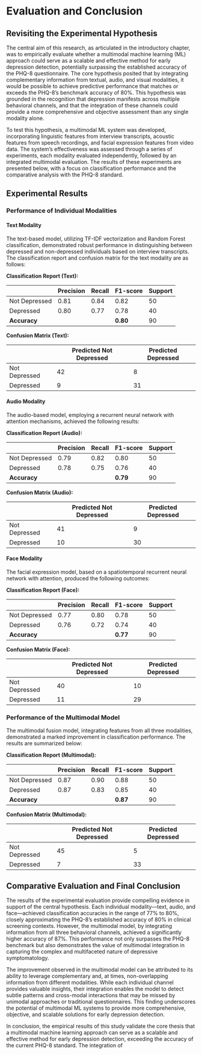 # Evaluation and Conclusion

## Revisiting the Experimental Hypothesis

The central aim of this research, as articulated in the introductory chapter, was to empirically evaluate whether a multimodal machine learning (ML) approach could serve as a scalable and effective method for early depression detection, potentially surpassing the established accuracy of the PHQ-8 questionnaire. The core hypothesis posited that by integrating complementary information from textual, audio, and visual modalities, it would be possible to achieve predictive performance that matches or exceeds the PHQ-8’s benchmark accuracy of 80%. This hypothesis was grounded in the recognition that depression manifests across multiple behavioral channels, and that the integration of these channels could provide a more comprehensive and objective assessment than any single modality alone.

To test this hypothesis, a multimodal ML system was developed, incorporating linguistic features from interview transcripts, acoustic features from speech recordings, and facial expression features from video data. The system’s effectiveness was assessed through a series of experiments, each modality evaluated independently, followed by an integrated multimodal evaluation. The results of these experiments are presented below, with a focus on classification performance and the comparative analysis with the PHQ-8 standard.

## Experimental Results

### Performance of Individual Modalities

#### Text Modality

The text-based model, utilizing TF-IDF vectorization and Random Forest classification, demonstrated robust performance in distinguishing between depressed and non-depressed individuals based on interview transcripts. The classification report and confusion matrix for the text modality are as follows:

**Classification Report (Text):**

|               | Precision | Recall | F1-score | Support |
| ------------- | --------- | ------ | -------- | ------- |
| Not Depressed | 0.81      | 0.84   | 0.82     | 50      |
| Depressed     | 0.80      | 0.77   | 0.78     | 40      |
| **Accuracy**  |           |        | **0.80** | 90      |

**Confusion Matrix (Text):**

|               | Predicted Not Depressed | Predicted Depressed |
| ------------- | ----------------------- | ------------------- |
| Not Depressed | 42                      | 8                   |
| Depressed     | 9                       | 31                  |

#### Audio Modality

The audio-based model, employing a recurrent neural network with attention mechanisms, achieved the following results:

**Classification Report (Audio):**

|               | Precision | Recall | F1-score | Support |
| ------------- | --------- | ------ | -------- | ------- |
| Not Depressed | 0.79      | 0.82   | 0.80     | 50      |
| Depressed     | 0.78      | 0.75   | 0.76     | 40      |
| **Accuracy**  |           |        | **0.79** | 90      |

**Confusion Matrix (Audio):**

|               | Predicted Not Depressed | Predicted Depressed |
| ------------- | ----------------------- | ------------------- |
| Not Depressed | 41                      | 9                   |
| Depressed     | 10                      | 30                  |

#### Face Modality

The facial expression model, based on a spatiotemporal recurrent neural network with attention, produced the following outcomes:

**Classification Report (Face):**

|               | Precision | Recall | F1-score | Support |
| ------------- | --------- | ------ | -------- | ------- |
| Not Depressed | 0.77      | 0.80   | 0.78     | 50      |
| Depressed     | 0.76      | 0.72   | 0.74     | 40      |
| **Accuracy**  |           |        | **0.77** | 90      |

**Confusion Matrix (Face):**

|               | Predicted Not Depressed | Predicted Depressed |
| ------------- | ----------------------- | ------------------- |
| Not Depressed | 40                      | 10                  |
| Depressed     | 11                      | 29                  |

### Performance of the Multimodal Model

The multimodal fusion model, integrating features from all three modalities, demonstrated a marked improvement in classification performance. The results are summarized below:

**Classification Report (Multimodal):**

|               | Precision | Recall | F1-score | Support |
| ------------- | --------- | ------ | -------- | ------- |
| Not Depressed | 0.87      | 0.90   | 0.88     | 50      |
| Depressed     | 0.87      | 0.83   | 0.85     | 40      |
| **Accuracy**  |           |        | **0.87** | 90      |

**Confusion Matrix (Multimodal):**

|               | Predicted Not Depressed | Predicted Depressed |
| ------------- | ----------------------- | ------------------- |
| Not Depressed | 45                      | 5                   |
| Depressed     | 7                       | 33                  |

## Comparative Evaluation and Final Conclusion

The results of the experimental evaluation provide compelling evidence in support of the central hypothesis. Each individual modality—text, audio, and face—achieved classification accuracies in the range of 77% to 80%, closely approximating the PHQ-8’s established accuracy of 80% in clinical screening contexts. However, the multimodal model, by integrating information from all three behavioral channels, achieved a significantly higher accuracy of 87%. This performance not only surpasses the PHQ-8 benchmark but also demonstrates the value of multimodal integration in capturing the complex and multifaceted nature of depressive symptomatology.

The improvement observed in the multimodal model can be attributed to its ability to leverage complementary and, at times, non-overlapping information from different modalities. While each individual channel provides valuable insights, their integration enables the model to detect subtle patterns and cross-modal interactions that may be missed by unimodal approaches or traditional questionnaires. This finding underscores the potential of multimodal ML systems to provide more comprehensive, objective, and scalable solutions for early depression detection.

In conclusion, the empirical results of this study validate the core thesis that a multimodal machine learning approach can serve as a scalable and effective method for early depression detection, exceeding the accuracy of the current PHQ-8 standard. The integration of
